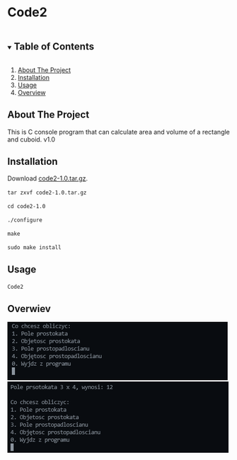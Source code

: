 # Code2
<details open="open">
  <summary><h2 style="display: inline-block">Table of Contents</h2></summary>
  <ol>
    <li><a href="#about-the-project">About The Project</a></li>
    <li><a href="#installation">Installation</a></li>
    <li><a href="#usage">Usage</a></li>
    <li><a href="#overview">Overview</a></li>
  </ol>
</details>

## About The Project
This is C console program that can calculate area and volume of a rectangle and cuboid. v1.0

## Installation
Download [code2-1.0.tar.gz](https://github.com/jilquero/Code2/raw/main/code2-1.0.tar.gz).

`tar zxvf code2-1.0.tar.gz`

`cd code2-1.0`

`./configure`

`make`

`sudo make install`

## Usage
`Code2`

## Overwiev
![](Screenshot_1.png)
![](Screenshot_2.png)